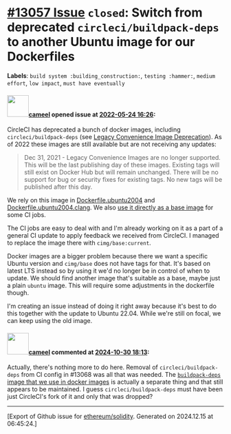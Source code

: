 # [\#13057 Issue](https://github.com/ethereum/solidity/issues/13057) `closed`: Switch from deprecated `circleci/buildpack-deps` to another Ubuntu image for our Dockerfiles
**Labels**: `build system :building_construction:`, `testing :hammer:`, `medium effort`, `low impact`, `must have eventually`


#### <img src="https://avatars.githubusercontent.com/u/137030?v=4" width="50">[cameel](https://github.com/cameel) opened issue at [2022-05-24 16:26](https://github.com/ethereum/solidity/issues/13057):

CircleCI has deprecated a bunch of docker images, including `circleci/buildpack-deps` (see [Legacy Convenience Image Deprecation](https://discuss.circleci.com/t/legacy-convenience-image-deprecation)). As of 2022 these images are still available but are not receiving any updates:
> Dec 31, 2021 - Legacy Convenience Images are no longer supported. This will be the last publishing day of these images. Existing tags will still exist on Docker Hub but will remain unchanged. There will be no support for bug or security fixes for existing tags. No new tags will be published after this day.

We rely on this image in [Dockerfile.ubuntu2004](https://github.com/ethereum/solidity/blob/develop/scripts/docker/buildpack-deps/Dockerfile.ubuntu2004) and [Dockerfile.ubuntu2004.clang](https://github.com/ethereum/solidity/blob/develop/scripts/docker/buildpack-deps/Dockerfile.ubuntu2004.clang). We also [use it directly as a base image](https://github.com/ethereum/solidity/blob/v0.8.14/.circleci/config.yml#L327-L341) for some CI jobs.

The CI jobs are easy to deal with and I'm already working on it as a part of a general CI update to apply feedback we received from CircleCI. I managed to replace the image there with `cimg/base:current`.

Docker images are a bigger problem because there we want a specific Ubuntu version and `cimg/base` does not have tags for that. It's based on latest LTS instead so by using it we'd no longer be in control of when to update. We should find another image that's suitable as a base, maybe just a plain `ubuntu` image. This will require some adjustments in the dockerfile though.

I'm creating an issue instead of doing it right away because it's best to do this together with the update to Ubuntu 22.04. While we're still on focal, we can keep using the old image.

#### <img src="https://avatars.githubusercontent.com/u/137030?v=4" width="50">[cameel](https://github.com/cameel) commented at [2024-10-30 18:13](https://github.com/ethereum/solidity/issues/13057#issuecomment-2447981073):

Actually, there's nothing more to do here. Removal of `circleci/buildpack-deps` from CI config in #13068 was all that was needed. The [`buildpack-deps` image that we use in docker images](https://hub.docker.com/_/buildpack-deps) is actually a separate thing and that still appears to be maintained. I guess `circleci/buildpack-deps` must have been just CircleCI's fork of it and only that was dropped?


-------------------------------------------------------------------------------



[Export of Github issue for [ethereum/solidity](https://github.com/ethereum/solidity). Generated on 2024.12.15 at 06:45:24.]
